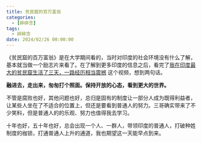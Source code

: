 ```yaml
---
title: 贫民窟的百万富翁
categories: 
  - [碎碎念]
tags:
  - 碎碎念
date: 2024/02/26 00:00:00
---
```


《贫民窟的百万富翁》是在大学期间看的，当时对印度的社会环境没有什么了解，基本就当做一个励志片来看了。在了解到更多印度的信息之后，看完了[我在印度最大的贫民窟生活了三天，一路经历相当震撼](https://www.bilibili.com/video/BV1oj421D7YM/?buvid=XU41AFD4EDEE8561B14946E3924AE1DD2CB1D&is_story_h5=false&mid=0HYGnF4NzJ8e0V8A2%2FqCtQ%3D%3D&p=1&plat_id=168&share_from=ugc&share_medium=android&share_plat=android&share_session_id=e9821dee-88e2-4a73-bdec-ad316b3e64d0&share_source=WEIXIN_MONMENT&share_tag=s_i&spmid=main.my-history-search-result.option-more.0&timestamp=1708882516&unique_k=irxyfeT&up_id=324086342) 这个视频，想到两句话。

**融进去，走出来，匆匆打个照面。保持开放的心态，看到更大的世界。**

不管是腐败也好，其他问题也好，总归是固有的制度让一部分人成为既得利益者，让某些人坐在了不适合的位置上，但还是要看到普通人的努力。三哥确实带来了不少笑料，但是普通人的的乐观、努力也值得我去学习。

十年也好，五十年也好，总会出现一个人、一群人，带领印度的普通人，打破种姓制度的枷锁，打通普通人上升的通道，我也期望这一天能早点到来。